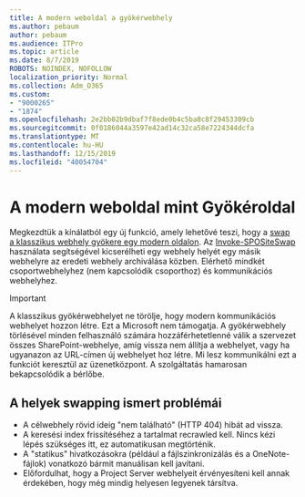 ```yaml
---
title: A modern weboldal a gyökérwebhely
ms.author: pebaum
author: pebaum
ms.audience: ITPro
ms.topic: article
ms.date: 8/7/2019
ROBOTS: NOINDEX, NOFOLLOW
localization_priority: Normal
ms.collection: Adm_O365
ms.custom:
- "9000265"
- "1874"
ms.openlocfilehash: 2e2bb02b9dbaf7f8ede0b4c5ba8c8f29453309cb
ms.sourcegitcommit: 0f0186044a3597e42ad14c32ca58e7224344dcfa
ms.translationtype: MT
ms.contentlocale: hu-HU
ms.lasthandoff: 12/15/2019
ms.locfileid: "40054704"
---
```

# <a name="modern-site-as-root-site"></a>A modern weboldal mint Gyökéroldal

Megkezdtük a kínálatból egy új funkció, amely lehetővé teszi, hogy a [swap a klasszikus webhely gyökere egy modern oldalon](https://docs.microsoft.com/sharepoint/modern-root-site). Az [Invoke-SPOSiteSwap](https://docs.microsoft.com/powershell/module/sharepoint-online/invoke-spositeswap?view=sharepoint-ps) használata segítségével kicserélheti egy webhely helyét egy másik webhelyre az eredeti webhely archiválása közben. Elérhető mindkét csoportwebhelyhez (nem kapcsolódik csoporthoz) és kommunikációs webhelyhez.

>[!Important]
> A klasszikus gyökérwebhelyet ne törölje, hogy modern kommunikációs webhelyet hozzon létre. Ezt a Microsoft nem támogatja. A gyökérwebhely törlésével minden felhasználó számára hozzáférhetetlenné válik a szervezet összes SharePoint-webhelye, amíg vissza nem állítja a webhelyet, vagy ha ugyanazon az URL-címen új webhelyet hoz létre. Mi lesz kommunikálni ezt a funkciót keresztül az üzenetközpont. A szolgáltatás hamarosan bekapcsolódik a bérlőbe.

## <a name="known-issues-with-swapping-sites"></a>A helyek swapping ismert problémái
- A célwebhely rövid ideig "nem található" (HTTP 404) hibát ad vissza.
- A keresési index frissítéséhez a tartalmat recrawled kell. Nincs kézi lépés szükséges itt, ez automatikusan megtörténik.
- A "statikus" hivatkozásokra (például a fájlszinkronizálás és a OneNote-fájlok) vonatkozó bármit manuálisan kell javítani.
- Előfordulhat, hogy a Project Server webhelyeit érvényesíteni kell annak érdekében, hogy még mindig helyesen legyenek társítva. 
